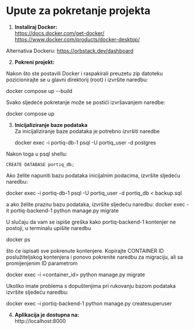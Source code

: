 # Upute za pokretanje projekta

1. **Instaliraj Docker:**  
   https://docs.docker.com/get-docker/
   https://www.docker.com/products/docker-desktop/

Alternativa Dockeru:
https://orbstack.dev/dashboard

2. **Pokreni projekt:**

Nakon što ste postavili Docker i raspakirali preuzetu zip datoteku pozicionirajte se u glavni direktorij (root) i izvršite naredbu:
  
  docker compose up --build

Svako sljedeće pokretanje može se postići izvršavanjem naredbe:
  
  docker compose up

3. **Inicijaliziranje baze podataka**  
Za inicijaliziranje baze podataka je potrebno izvršiti naredbe

   docker exec -i portiq-db-1 psql -U portiq_user -d postgres

Nakon toga u psql shellu:

    CREATE DATABASE portiq_db;

Ako želite napuniti bazu podataka inicijalnim podacima, izvršite sljedeću naredbu:

   docker exec -i portiq-db-1 psql -U portiq_user -d portiq_db < backup.sql


a ako želite praznu bazu podataka, izvršite sljedeću naredbu:
   docker exec -it portiq-backend-1 python manage.py migrate

U slučaju da vam se ispiše greška kako portiq-backend-1 kontenjer ne postoji, u terminalu upišite naredbu
  
  docker ps

što će ispisati sve pokrenute kontenjere. Kopirajte CONTAINER ID poslužiteljskog kontenjera i ponovo pokrenite naredbu za migraciju, ali sa promijenjenim ID parametrom

  docker exec -i <container_id> python manage.py migrate 


Ukoliko imate problema s dopuštenjima pri rukovanju bazom podataka izvršite sljedeću naredbu:

   docker exec -i portiq-backend-1 python manage.py createsuperuser

4. **Aplikacija je dostupna na:**  
  http://localhost:8000

